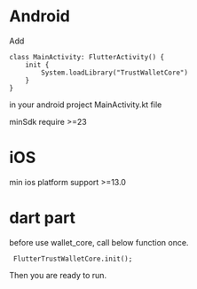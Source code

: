 # Android
Add 
```
class MainActivity: FlutterActivity() {
    init {
        System.loadLibrary("TrustWalletCore")
    }
}
 ```
in your android project MainActivity.kt file

minSdk require >=23

# iOS

min ios platform support >=13.0


# dart part
before use wallet_core, call below function once.
```
 FlutterTrustWalletCore.init();
```

Then you are ready to run.
